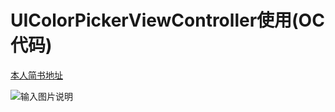 # UIColorPickerViewController使用(OC代码)

[本人简书地址](https://www.jianshu.com/p/ca21983072ea)

![输入图片说明]([8406957-72ca968b25860001.jpeg](https://upload-images.jianshu.io/upload_images/8406957-72ca968b25860001.jpg?imageMogr2/auto-orient/strip|imageView2/2/w/1200/format/webp))
